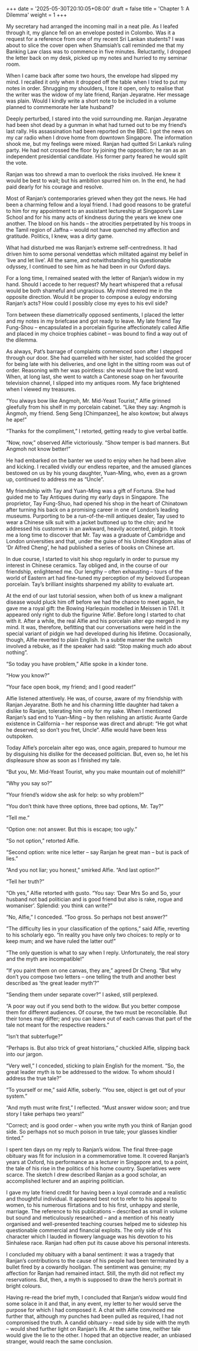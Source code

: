 +++
date = '2025-05-30T20:10:05+08:00'
draft = false
title = 'Chapter 1: A Dilemma'
weight = 1
+++


My secretary had arranged the incoming mail in a neat pile. As I leafed through it, my glance fell on an envelope posted in Colombo. Was it a request for a reference from one of my recent Sri Lankan students? I was about to slice the cover open when Shamsiah’s call reminded me that my Banking Law class was to commence in five minutes. Reluctantly, I dropped the letter back on my desk, picked up my notes and hurried to my seminar room.

When I came back after some two hours, the envelope had slipped my mind. I recalled it only when it dropped off the table when I tried to put my notes in order. Shrugging my shoulders, I tore it open, only to realise that the writer was the widow of my late friend, Ranjan Jeyaratne. Her message was plain. Would I kindly write a short note to be included in a volume planned to commemorate her late husband?

Deeply perturbed, I stared into the void surrounding me. Ranjan Jeyaratne had been shot dead by a gunman in what had turned out to be my friend’s last rally. His assassination had been reported on the BBC. I got the news on my car radio when I drove home from downtown Singapore. The information shook me, but my feelings were mixed. Ranjan had quitted Sri Lanka’s ruling party. He had not crossed the floor by joining the opposition; he ran as an independent presidential candidate. His former party feared he would split the vote.

Ranjan was too shrewd a man to overlook the risks involved. He knew it would be best to wait; but his ambition spurred him on. In the end, he had paid dearly for his courage and resolve. 

Most of Ranjan’s contemporaries grieved when they got the news. He had been a charming fellow and a loyal friend. I had good reasons to be grateful to him for my appointment to an assistant lectureship at Singapore’s Law School and for his many acts of kindness during the years we knew one another. The blood on his hands – the atrocities perpetrated by his troops in the Tamil region of Jaffna – would not have quenched my affection and gratitude. Politics, I knew, was a dirty game.

What had disturbed me was Ranjan’s extreme self-centredness. It had driven him to some personal vendettas which militated against my belief in ‘live and let live’. All the same, and notwithstanding his questionable odyssey, I continued to see him as he had been in our Oxford days.

For a long time, I remained seated with the letter of Ranjan’s widow in my hand. Should I accede to her request? My heart whispered that a refusal would be both shameful and ungracious. My mind steered me in the opposite direction. Would it be proper to compose a eulogy endorsing Ranjan’s acts? How could I possibly close my eyes to his evil side?

Torn between these diametrically opposed sentiments, I placed the letter and my notes in my briefcase and got ready to leave. My late friend Tay Fung-Shou – encapsulated in a porcelain figurine affectionately called Alfie and placed in my choice trophies cabinet – was bound to find a way out of the dilemma.



As always, Pat’s barrage of complaints commenced soon after I stepped through our door. She had quarrelled with her sister, had scolded the grocer for being late with his deliveries, and one light in the sitting room was out of order. Reasoning with her was pointless: she would have the last word. When, at long last, she went to watch a Cantonese soap on her favourite television channel, I slipped into my antiques room. My face brightened when I viewed my treasures.

“You always bow like Angmoh, Mr. Mid-Yeast Tourist,” Alfie grinned gleefully from his shelf in my porcelain cabinet. “Like they say: Angmoh is Angmoh, my friend. Seng Seng [Chimpanzee], he also kowtow; but always he ape!”

“Thanks for the compliment,” I retorted, getting ready to give verbal battle.

“Now, now,” observed Alfie victoriously. “Show temper is bad manners. But Angmoh not know better!”

He had embarked on the banter we used to enjoy when he had been alive and kicking. I recalled vividly our endless repartee, and the amused glances bestowed on us by his young daughter, Yuan-Ming, who, even as a grown up, continued to address me as “Uncle”.



My friendship with Tay and Yuan-Ming was a gift of Fortuna. She had guided me to Tay Antiques during my early days in Singapore. The proprietor, Tay Fung-Shuo, had opened his shop in the heart of Chinatown after turning his back on a promising career in one of London’s leading museums. Purporting to be a run-of-the-mill antiques dealer, Tay used to wear a Chinese silk suit with a jacket buttoned up to the chin; and he addressed his customers in an awkward, heavily accented, pidgin. It took me a long time to discover that Mr. Tay was a graduate of Cambridge and London universities and that, under the guise of his United Kingdom alias of ‘Dr Alfred Cheng’, he had published a series of books on Chinese art.

In due course, I started to visit his shop regularly in order to pursue my interest in Chinese ceramics. Tay obliged and, in the course of our friendship, enlightened me. Our lengthy – often exhausting – tours of the world of Eastern art had fine-tuned my perception of my beloved European porcelain. Tay’s brilliant insights sharpened my ability to evaluate art.

At the end of our last tutorial session, when both of us knew a malignant disease would pluck him off before we had the chance to meet again, he gave me a royal gift: the Bowing Harlequin modelled in Meissen in 1741. It appeared only right to dub the figurine ‘Alfie’. Before long I started to chat with it. After a while, the real Alfie and his porcelain alter ego merged in my mind. It was, therefore, befitting that our conversations were held in the special variant of pidgin we had developed during his lifetime. Occasionally, though, Alfie reverted to plain English. In a subtle manner the switch involved a rebuke, as if the speaker had said: “Stop making much ado about nothing”.

“So today you have problem,” Alfie spoke in a kinder tone.

“How you know?”

“Your face open book, my friend; and I good reader!”



Alfie listened attentively. He was, of course, aware of my friendship with Ranjan Jeyaratne. Both he and his charming little daughter had taken a dislike to Ranjan, tolerating him only for my sake. When I mentioned Ranjan’s sad end to Yuan-Ming – by then relishing an artistic Avante Garde existence in California – her response was direct and abrupt: “He got what he deserved; so don’t you fret, Uncle”. Alfie would have been less outspoken.

Today Alfie’s porcelain alter ego was, once again, prepared to humour me by disguising his dislike for the deceased politician. But, even so, he let his displeasure show as soon as I finished my tale.

“But you, Mr. Mid-Yeast Tourist, why you make mountain out of molehill?”

“Why you say so?”

“Your friend’s widow she ask for help: so why problem?”

“You don’t think have three options, three bad options, Mr. Tay?”

“Tell me.”

“Option one: not answer. But this is escape; too ugly.”

“So not option,” retorted Alfie.

“Second option: write nice letter – say Ranjan he great man – but is pack of lies.”

“And you not liar; you honest,” smirked Alfie. “And last option?”

“Tell her truth?”

“Oh yes,” Alfie retorted with gusto. “You say: ‘Dear Mrs So and So, your husband not bad politician and is good friend but also is rake, rogue and womaniser’. Splendid: you think can write?”

“No, Alfie,” I conceded. “Too gross. So perhaps not best answer?”

“The difficulty lies in your classification of the options,” said Alfie, reverting to his scholarly ego. “In reality you have only two choices: to reply or to keep mum; and we have ruled the latter out!”

“The only question is what to say when I reply. Unfortunately, the real story and the myth are incompatible!”

“If you paint them on one canvas, they are,” agreed Dr Cheng. “But why don’t you compose two letters – one telling the truth and another best described as ‘the great leader myth’?”

“Sending them under separate cover?” I asked, still perplexed.

“A poor way out if you send both to the widow. But you better compose them for different audiences. Of course, the two must be reconcilable. But their tones may differ; and you can leave out of each canvas that part of the tale not meant for the respective readers.”

“Isn’t that subterfuge?”

“Perhaps is. But also trick of great historians,” chuckled Alfie, slipping back into our jargon.

“Very well,” I conceded, sticking to plain English for the moment. “So, the great leader myth is to be addressed to the widow. To whom should I address the true tale?”

“To yourself or me,” said Alfie, soberly. “You see, object is get out of your system.”

“And myth must write first,” I reflected. “Must answer widow soon; and true story I take perhaps two years!”

“Correct; and is good order – when you write myth you think of Ranjan good side. So perhaps not so much poison in true tale; your glasses kindlier tinted.”



I spent ten days on my reply to Ranjan’s widow. The final three-page obituary was fit for inclusion in a commemorative tome. It covered Ranjan’s years at Oxford, his performance as a lecturer in Singapore and, to a point, the tale of his rise in the politics of his home country. Superlatives were scarce. The sketch I drew described Ranjan as a good scholar, an accomplished lecturer and an aspiring politician.

I gave my late friend credit for having been a loyal comrade and a realistic and thoughtful individual. It appeared best not to refer to his appeal to women, to his numerous flirtations and to his first, unhappy and sterile, marriage. The reference to his publications – described as small in volume but sound and meticulously researched – and a mention of his neatly organised and well-presented teaching courses helped me to sidestep his questionable commercial and financial exploits. The only side of his character which I lauded in flowery language was his devotion to his Sinhalese race. Ranjan had often put its cause above his personal interests.

I concluded my obituary with a banal sentiment: it was a tragedy that Ranjan’s contributions to the cause of his people had been terminated by a bullet fired by a cowardly hooligan. The sentiment was genuine; my affection for Ranjan had remained intact. Still, the myth did not reflect my reservations. But, then, a myth is supposed to draw the hero’s portrait in bright colours.



Having re-read the brief myth, I concluded that Ranjan’s widow would find some solace in it and that, in any event, my letter to her would serve the purpose for which I had composed it. A chat with Alfie convinced me further that, although my punches had been pulled as required, I had not compromised the truth. A candid obituary – read side by side with the myth – would shed further light on Ranjan’s life. At the same time, neither tale would give the lie to the other. I hoped that an objective reader, an unbiased stranger, would reach the same conclusion.
